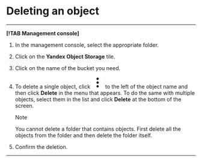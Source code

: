 # Deleting an object

---

**[!TAB Management console]**

1. In the management console, select the appropriate folder.

1. Click on the **Yandex Object Storage** tile.

1. Click on the name of the bucket you need.

1. To delete a single object, click ![](../../../_assets/vertical-ellipsis.svg) to the left of the object name and then click **Delete** in the menu that appears.
To do the same with multiple objects, select them in the list and click **Delete** at the bottom of the screen.
    > [!NOTE]
    >
    >You cannot delete a folder that contains objects. First delete all the objects from the folder and then delete the folder itself.
1. Confirm the deletion.

---

